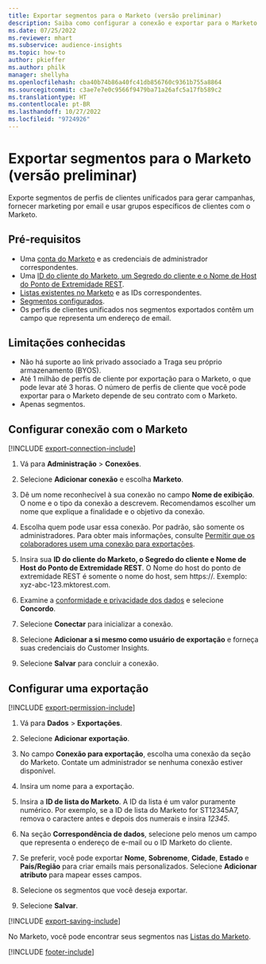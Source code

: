 ```yaml
---
title: Exportar segmentos para o Marketo (versão preliminar)
description: Saiba como configurar a conexão e exportar para o Marketo.
ms.date: 07/25/2022
ms.reviewer: mhart
ms.subservice: audience-insights
ms.topic: how-to
author: pkieffer
ms.author: philk
manager: shellyha
ms.openlocfilehash: cba40b74b86a40fc41db856760c9361b755a8864
ms.sourcegitcommit: c3ae7e7e0c9566f9479ba71a26afc5a17fb589c2
ms.translationtype: HT
ms.contentlocale: pt-BR
ms.lasthandoff: 10/27/2022
ms.locfileid: "9724926"
---
```

# <a name="export-segments-to-marketo-preview"></a>Exportar segmentos para o Marketo (versão preliminar)

Exporte segmentos de perfis de clientes unificados para gerar campanhas, fornecer marketing por email e usar grupos específicos de clientes com o Marketo.

## <a name="prerequisites"></a>Pré-requisitos

- Uma [conta do Marketo](https://login.marketo.com/) e as credenciais de administrador correspondentes.
- Uma [ID do cliente do Marketo, um Segredo do cliente e o Nome de Host do Ponto de Extremidade REST](https://developers.marketo.com/rest-api/authentication/).
- [Listas existentes no Marketo](https://docs.marketo.com/display/public/DOCS/Understanding+Static+Lists) e as IDs correspondentes.
- [Segmentos configurados](segments.md).
- Os perfis de clientes unificados nos segmentos exportados contêm um campo que representa um endereço de email.

## <a name="known-limitations"></a>Limitações conhecidas

- Não há suporte ao link privado associado a Traga seu próprio armazenamento (BYOS).
- Até 1 milhão de perfis de cliente por exportação para o Marketo, o que pode levar até 3 horas. O número de perfis de cliente que você pode exportar para o Marketo depende de seu contrato com o Marketo.
- Apenas segmentos.

## <a name="set-up-connection-to-marketo"></a>Configurar conexão com o Marketo

[!INCLUDE [export-connection-include](includes/export-connection-admn.md)]

1. Vá para **Administração** > **Conexões**.

1. Selecione **Adicionar conexão** e escolha **Marketo**.

1. Dê um nome reconhecível à sua conexão no campo **Nome de exibição**. O nome e o tipo da conexão a descrevem. Recomendamos escolher um nome que explique a finalidade e o objetivo da conexão.

1. Escolha quem pode usar essa conexão. Por padrão, são somente os administradores. Para obter mais informações, consulte [Permitir que os colaboradores usem uma conexão para exportações](connections.md#allow-contributors-to-use-a-connection-for-exports).

1. Insira sua **ID do cliente do Marketo, o Segredo do cliente e Nome de Host do Ponto de Extremidade REST**. O Nome do host do ponto de extremidade REST é somente o nome do host, sem https://. Exemplo: xyz-abc-123.mktorest.com.

1. Examine a [conformidade e privacidade dos dados](connections.md#data-privacy-and-compliance) e selecione **Concordo**.

1. Selecione **Conectar** para inicializar a conexão.

1. Selecione **Adicionar a si mesmo como usuário de exportação** e forneça suas credenciais do Customer Insights.

1. Selecione **Salvar** para concluir a conexão.

## <a name="configure-an-export"></a>Configurar uma exportação

[!INCLUDE [export-permission-include](includes/export-permission.md)]

1. Vá para **Dados** > **Exportações**.

1. Selecione **Adicionar exportação**.

1. No campo **Conexão para exportação**, escolha uma conexão da seção do Marketo. Contate um administrador se nenhuma conexão estiver disponível.

1. Insira um nome para a exportação.

1. Insira a **ID de lista do Marketo**. A ID da lista é um valor puramente numérico. Por exemplo, se a ID de lista do Marketo for ST12345A7, remova o caractere antes e depois dos numerais e insira *12345*.

1. Na seção **Correspondência de dados**, selecione pelo menos um campo que representa o endereço de e-mail ou o ID Marketo do cliente.

1. Se preferir, você pode exportar **Nome**, **Sobrenome**, **Cidade**, **Estado** e **País/Região** para criar emails mais personalizados. Selecione **Adicionar atributo** para mapear esses campos.

1. Selecione os segmentos que você deseja exportar.

1. Selecione **Salvar**.

[!INCLUDE [export-saving-include](includes/export-saving.md)]

No Marketo, você pode encontrar seus segmentos nas [Listas do Marketo](https://docs.marketo.com/display/public/DOCS/Understanding+Static+Lists).

[!INCLUDE [footer-include](includes/footer-banner.md)]
